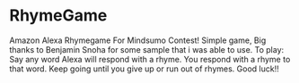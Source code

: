# RhymeGame
Amazon Alexa Rhymegame For Mindsumo Contest!
Simple game, Big thanks to Benjamin Snoha for some sample that i was able to use.
To play:
Say any word
Alexa will respond with a rhyme.
You respond with a rhyme to that word.
Keep going until you give up or run out of rhymes.
Good luck!!
